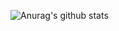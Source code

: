 ![Anurag's github stats](https://github-readme-stats.vercel.app/api?username=rising-jun&count_private=true&theme=dracula)
